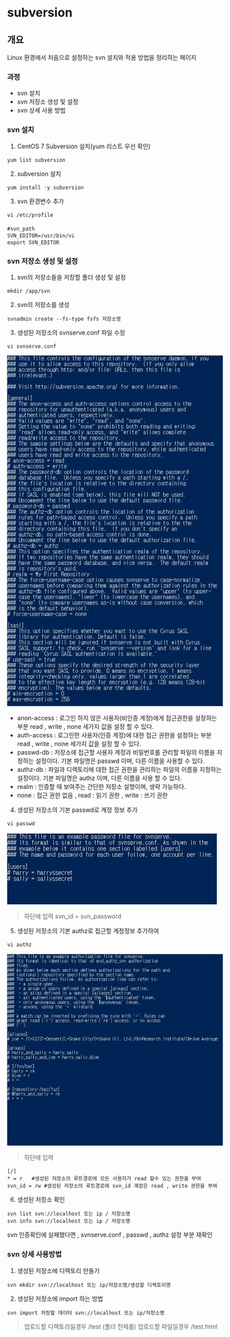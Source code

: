 # subversion

## 개요
Linux 환경에서 처음으로 설정하는 svn 설치와 적용 방법을 정리하는 페이지


### 과정
* svn 설치 
* svn 저장소 생성 및 설정 
* svn 상세 사용 방법

### svn 설치
1. CentOS 7 Subversion 설치(yum 리스트 우선 확인)
```shell
yum list subversion
```


2. subversion 설치
```shell
yum install -y subversion
```

3. svn 환경변수 추가
```shell
vi /etc/profile

#svn_path
SVN_EDITOR=/usr/bin/vi
export SVN_EDITOR
```

### svn 저장소 생성 및 설정

1. svn의 저장소들을 저장할 폴더 생성 및 설정
```shell
mkdir /app/svn
```

2. svn의 저장소를 생성
```shell
svnadmin create --fs-type fsfs 저장소명
```    

3. 생성된 저장소의 svnserve.conf 파일 수정
```shell
vi svnserve.conf
```         
![svnserve.conf](./1.jpg)
* anon-access : 로그인 하지 않은 사용자(비인증 계정)에게 접근권한을 설정하는 부분 read , write , none 세가지 값을 설정 할 수 있다.
* auth-access : 로그인한 사용자(인증 계정)에 대한 접근 권한을 설정하는 부분 read , write , none 세가지 값을 설정 할 수 있다.
* passwd-db : 저장소에 접근할 사용자 계정과 비밀번호를 관리할 파일의 이름을 지정하는 설정이다. 기본 파일명은 passwd 이며, 다른 이름을 사용할 수 있다.
* authz-db : 파일과 디렉토리에 대한 접근 권한을 관리하는 파일의 이름을 지정하는 설정이다. 기본 파일명은 authz 이며, 다른 이름을 사용 할 수 있다.
* realm : 인증할 때 보여주는 간단한 저장소 설명이며, 생략 가능하다.
* none : 접근 권한 없음 , read : 읽기 권한 , write : 쓰기 권한

4. 생성된 저장소의 기본 passwd로 계정 정보 추가
```shell
vi passwd
```
![passwd](./2.jpg)
>   하단에 입력
>   svn_id = svn_password

5. 생성된 저장소의 기본 authz로 접근할 계정정보 추가하여
```shell
vi authz
```
![authz](./3.jpg)
>   하단에 입력
```shell
[/]
* = r   #생성된 저장소의 루트경로에 모든 사용자가 read 할수 있는 권한을 부여
svn_id = rw #생성된 저장소의 루트경로에 svn_id 계정은 read , write 권한을 부여
```

6. 생성된 저장소 확인
```shell
svn list svn://localhost 또는 ip / 저장소명
svn info svn://localhost 또는 ip / 저장소명
```
svn 인증확인에 실패했다면 , svnserve.conf , passwd , authz 설정 부분 재확인


### svn 상세 사용방법
1. 생성된 저장소에 디렉토리 만들기
```shell
svn mkdir svn://localhost 또는 ip/저장소명/생성할 디렉토리명
```

2. 생성된 저장소에 import 하는 방법
```shell
svn import 저장할 데이터 svn://localhost 또는 ip/저장소명
```
>   업로드할 디렉토리일경우 /test (폴더 전체를) 
>   업로드할 파일일경우 /test.html
